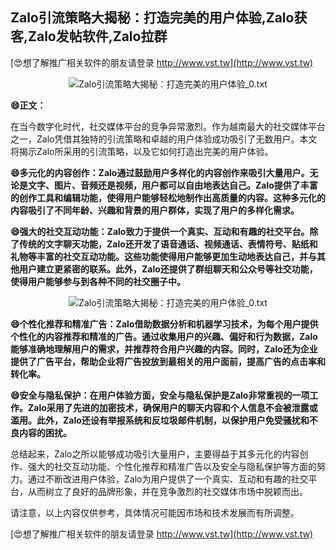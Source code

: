 ## **Zalo引流策略大揭秘：打造完美的用户体验,Zalo获客,Zalo发帖软件,Zalo拉群**

[😍想了解推广相关软件的朋友请登录 http://www.vst.tw](http://www.vst.tw)

 <center><img src="https://vst.tw/MP4/tuiguang/png/6.png" alt="Zalo引流策略大揭秘：打造完美的用户体验_0.txt"></center>

**😄正文：**

在当今数字化时代，社交媒体平台的竞争异常激烈。作为越南最大的社交媒体平台之一，Zalo凭借其独特的引流策略和卓越的用户体验成功吸引了无数用户。本文将揭示Zalo所采用的引流策略，以及它如何打造出完美的用户体验。

**😄多元化的内容创作：Zalo通过鼓励用户多样化的内容创作来吸引大量用户。无论是文字、图片、音频还是视频，用户都可以自由地表达自己。Zalo提供了丰富的创作工具和编辑功能，使得用户能够轻松地制作出高质量的内容。这种多元化的内容吸引了不同年龄、兴趣和背景的用户群体，实现了用户的多样化需求。**

**😄强大的社交互动功能：Zalo致力于提供一个真实、互动和有趣的社交平台。除了传统的文字聊天功能，Zalo还开发了语音通话、视频通话、表情符号、贴纸和礼物等丰富的社交互动功能。这些功能使得用户能够更加生动地表达自己，并与其他用户建立更紧密的联系。此外，Zalo还提供了群组聊天和公众号等社交功能，使得用户能够参与到各种不同的社交圈子中。**

 <center><img src="https://vst.tw/MP4/tuiguang/png/2.png" alt="Zalo引流策略大揭秘：打造完美的用户体验_0.txt"></center>

**😄个性化推荐和精准广告：Zalo借助数据分析和机器学习技术，为每个用户提供个性化的内容推荐和精准的广告。通过收集用户的兴趣、偏好和行为数据，Zalo能够准确地理解用户的需求，并推荐符合用户兴趣的内容。同时，Zalo还为企业提供了广告平台，帮助企业将广告投放到最相关的用户面前，提高广告的点击率和转化率。**

**😄安全与隐私保护：在用户体验方面，安全与隐私保护是Zalo非常重视的一项工作。Zalo采用了先进的加密技术，确保用户的聊天内容和个人信息不会被泄露或滥用。此外，Zalo还设有举报系统和反垃圾邮件机制，以保护用户免受骚扰和不良内容的困扰。**

总结起来，Zalo之所以能够成功吸引大量用户，主要得益于其多元化的内容创作、强大的社交互动功能、个性化推荐和精准广告以及安全与隐私保护等方面的努力。通过不断改进用户体验，Zalo为用户提供了一个真实、互动和有趣的社交平台，从而树立了良好的品牌形象，并在竞争激烈的社交媒体市场中脱颖而出。

请注意，以上内容仅供参考，具体情况可能因市场和技术发展而有所调整。

[😍想了解推广相关软件的朋友请登录 http://www.vst.tw](http://www.vst.tw)



